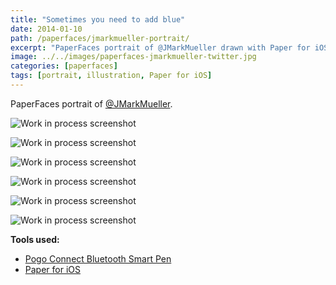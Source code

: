 ```yaml
---
title: "Sometimes you need to add blue"
date: 2014-01-10
path: /paperfaces/jmarkmueller-portrait/
excerpt: "PaperFaces portrait of @JMarkMueller drawn with Paper for iOS on an iPad."
image: ../../images/paperfaces-jmarkmueller-twitter.jpg
categories: [paperfaces]
tags: [portrait, illustration, Paper for iOS]
---
```


PaperFaces portrait of [@JMarkMueller](https://twitter.com/JMarkMueller).

![Work in process screenshot](../../images/paperfaces-jmarkmueller-process-1-lg.jpg)

![Work in process screenshot](../../images/paperfaces-jmarkmueller-process-2-lg.jpg)

![Work in process screenshot](../../images/paperfaces-jmarkmueller-process-3-lg.jpg)

![Work in process screenshot](../../images/paperfaces-jmarkmueller-process-4-lg.jpg)

![Work in process screenshot](../../images/paperfaces-jmarkmueller-process-5-lg.jpg)

![Work in process screenshot](../../images/paperfaces-jmarkmueller-process-6-lg.jpg)

**Tools used:**

- [Pogo Connect Bluetooth Smart Pen](https://www.amazon.com/gp/product/B009K448L4/ref=as_li_ss_tl?ie=UTF8&camp=1789&creative=390957&creativeASIN=B009K448L4&linkCode=as2&tag=mademist-20)
- [Paper for iOS](https://paper.bywetransfer.com/)
